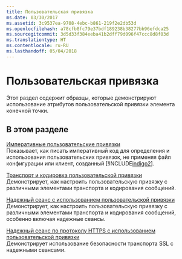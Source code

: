 ```yaml
---
title: Пользовательская привязка
ms.date: 03/30/2017
ms.assetid: 3c9537ea-9708-4ebc-b861-219f2e2db53d
ms.openlocfilehash: a78cfb8fc79e37bdf189238b38277bb96efdca25
ms.sourcegitcommit: 3d5d33f384eeba41b2dff79d096f47ccc8d8f03d
ms.translationtype: HT
ms.contentlocale: ru-RU
ms.lasthandoff: 05/04/2018
---
```

# <a name="custom-binding"></a>Пользовательская привязка
Этот раздел содержит образцы, которые демонстрируют использование атрибутов пользовательской привязки элемента конечной точки.  
  
## <a name="in-this-section"></a>В этом разделе  
 [Императивные пользовательские привязки](../../../../docs/framework/wcf/samples/custom-binding-imperative.md)  
 Показывает, как писать императивный код для определения и использования пользовательских привязок, не применяя файл конфигурации или клиент, созданный [!INCLUDE[indigo2](../../../../includes/indigo2-md.md)].  
  
 [Транспорт и кодировка пользовательской привязки](../../../../docs/framework/wcf/samples/custom-binding-transport-and-encoding.md)  
 Демонстрирует, как настроить пользовательскую привязку с различными элементами транспорта и кодирования сообщений.  
  
 [Надежный сеанс с использованием пользовательской привязки](../../../../docs/framework/wcf/samples/custom-binding-reliable-session.md)  
 Демонстрирует, как настроить пользовательскую привязку с различными элементами транспорта и кодирования сообщений, особенно включая надежные сеансы.  
  
 [Надежный сеанс по протоколу HTTPS с использованием пользовательской привязки](../../../../docs/framework/wcf/samples/custom-binding-reliable-session-over-https.md)  
 Демонстрирует использование безопасности транспорта SSL с надежными сеансами.
